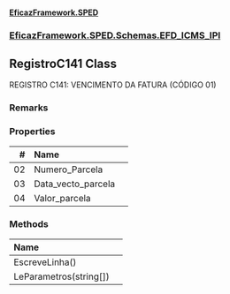 #### [EficazFramework.SPED](EficazFrameworkSPED.md 'EficazFramework SPED')
### [EficazFramework.SPED.Schemas.EFD_ICMS_IPI](EficazFramework.SPED.Schemas.EFD_ICMS_IPI.md 'EficazFramework.SPED.Schemas.EFD_ICMS_IPI')

## RegistroC141 Class

REGISTRO C141: VENCIMENTO DA FATURA (CÓDIGO 01)

### Remarks
### Properties

| # | Name | |
| ---: | :--- | :--- |
| 02 | Numero_Parcela |  |
| 03 | Data_vecto_parcela |  |
| 04 | Valor_parcela |  |
### Methods

| Name | |
| :--- | :--- |
| EscreveLinha() |  |
| LeParametros(string[]) |  |

